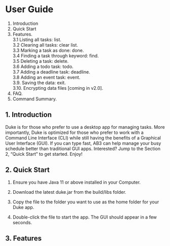 # User Guide
1. Introduction
2. Quick Start
3. Features.    
3.1 Listing all tasks: list.    
3.2 Clearing all tasks: clear list.       
3.3 Marking a task as done: done.  
3.4 Finding a task through keyword: find.  
3.5 Deleting a task: delete.  
3.6 Adding a todo task: todo.  
3.7 Adding a deadline task: deadline.  
3.8 Adding an event task: event.  
3.9. Saving the data: exit.  
3.10. Encrypting data files [coming in v2.0].  
4. FAQ.  
5. Command Summary.  

## 1. Introduction
Duke is for those who prefer to use a desktop app for managing tasks. More importantly, Duke is optimized for those who prefer to work with a Command Line Interface (CLI) while still having the benefits of a Graphical User Interface (GUI). If you can type fast, AB3 can help manage your busy schedule better than traditional GUI apps. Interested? Jump to the Section 2, “Quick Start” to get started. Enjoy!

## 2. Quick Start 
1) Ensure you have Java 11 or above installed in your Computer.

2) Download the latest duke.jar from the build/libs folder.

3) Copy the file to the folder you want to use as the home folder for your Duke app.

4) Double-click the file to start the app. The GUI should appear in a few seconds.



## 3. Features

